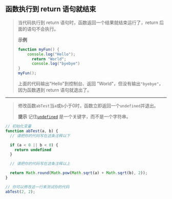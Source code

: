 ## 函数执行到 return 语句就结束

> 当代码执行到 return 语句时，函数返回一个结果就结束运行了，return 后面的语句不会执行。
>
> **示例**
>
> ```js
> function myFun() {
>     console.log("Hello");
>   	return "World";
>   	console.log("byebye")
> }
> myFun();
> ```
>
> 上面的代码输出"Hello"到控制台、返回 "World"，但没有输出`"byebye"`，因为函数遇到 return 语句就退出了。

---

> 修改函数`abTest`当`a`或`b`小于0时，函数立即返回一个`undefined`并退出。
>
> **提示**
> 记住[`undefined`](http://www.freecodecamp.one/challenges/understanding-uninitialized-variables) 是一个关键字，而不是一个字符串。

```js
// 初始化变量
function abTest(a, b) {
  // 请把你的代码写在这条注释以下

  if (a < 0 || b < 0) {
    return undefined
  }

  // 请把你的代码写在这条注释以上

  return Math.round(Math.pow(Math.sqrt(a) + Math.sqrt(b), 2));
}

// 你可以修改这一行来测试你的代码
abTest(2, 2);
```

